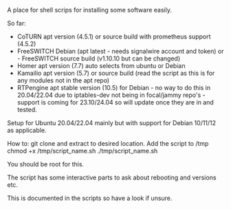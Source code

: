 A place for shell scrips for installing some software easily.

So far: 
- CoTURN apt version (4.5.1) or source build with prometheus support (4.5.2)
- FreeSWITCH Debian (apt latest - needs signalwire account and token) or - FreeSWITCH source build (v1.10.10 but can be changed)
- Homer apt version (7.7) auto selects from ubuntu or Debian
- Kamailio apt version (5.7) or source build (read the script as this is for any modules not in the apt repo)
- RTPengine apt stable version (10.5) for Debian - no way to do this in 20.04/22.04 due to iptables-dev not being in focal/jammy repo's - support is coming for 23.10/24.04 so will update once they are in and tested. 

Setup for Ubuntu 20.04/22.04 mainly but with support for Debian 10/11/12 as applicable.

How to:
git clone and extract to desired location. Add the script to /tmp
chmod +x /tmp/script_name.sh 
./tmp/script_name.sh 

You should be root for this. 

The script has some interactive parts to ask about rebooting and versions etc. 

This is documented in the scripts so have a look if unsure.
